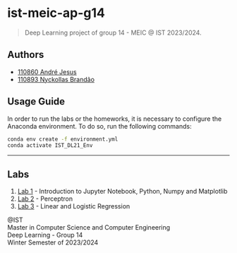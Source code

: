 # ist-meic-ap-g14

> Deep Learning project of group 14 - MEIC @ IST 2023/2024.

## Authors

- [110860 André Jesus](https://github.com/andre-j3sus)
- [110893 Nyckollas Brandão](https://github.com/Nyckoka)

## Usage Guide

In order to run the labs or the homeworks, it is necessary to configure the Anaconda environment. To do so, run the
following commands:

```bash
conda env create -f environment.yml
conda activate IST_DL21_Env
```

---

## Labs

1. [Lab 1](./labs/practical_01.ipynb) - Introduction to Jupyter Notebook, Python, Numpy and Matplotlib
2. [Lab 2](./labs/practical_02.ipynb) - Perceptron
3. [Lab 3](./labs/practical_03.ipynb) - Linear and Logistic Regression

@IST<br>
Master in Computer Science and Computer Engineering<br>
Deep Learning - Group 14<br>
Winter Semester of 2023/2024
